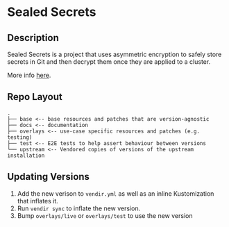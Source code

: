 # Sealed Secrets

## Description

Sealed Secrets is a project that uses asymmetric encryption to safely store secrets in Git and then
decrypt them once they are applied to a cluster.

More info [here](https://github.com/bitnami-labs/sealed-secrets).

## Repo Layout

```text
.
├── base <-- base resources and patches that are version-agnostic
├── docs <-- documentation
├── overlays <-- use-case specific resources and patches (e.g. testing)
├── test <-- E2E tests to help assert behaviour between versions
└── upstream <-- Vendored copies of versions of the upstream installation
```

## Updating Versions

1. Add the new verison to `vendir.yml` as well as an inline Kustomization that inflates it.
1. Run `vendir sync` to inflate the new version.
1. Bump `overlays/live` or `overlays/test` to use the new version
